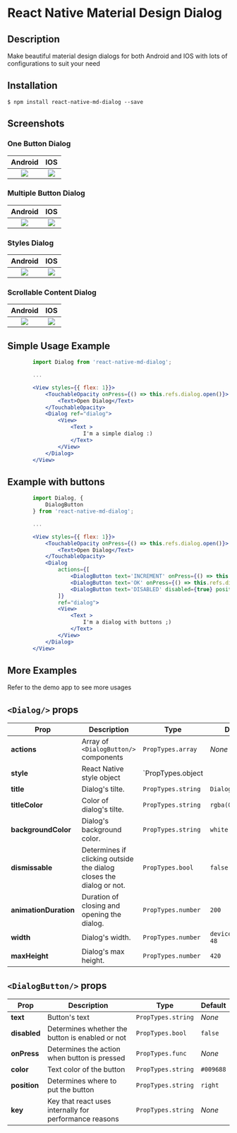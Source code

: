 # React Native Material Design Dialog

## Description
Make beautiful material design dialogs for both Android and IOS with lots of configurations to suit your need

## Installation

`$ npm install react-native-md-dialog --save`

## Screenshots

### One Button Dialog
Android             |  IOS
:------------------:|:-------------------------:
![](https://raw.githubusercontent.com/ahmedlhanafy/react-native-md-dialog/master/imgs/one_button_android.png)  |  ![](https://raw.githubusercontent.com/ahmedlhanafy/react-native-md-dialog/master/imgs/one_button_ios.png)

### Multiple Button Dialog
Android             |  IOS
:------------------:|:-------------------------:
![](https://raw.githubusercontent.com/ahmedlhanafy/react-native-md-dialog/master/imgs/multiple_buttons_android.png)  |  ![](https://raw.githubusercontent.com/ahmedlhanafy/react-native-md-dialog/master/imgs/multiple_buttons_ios.png)

### Styles Dialog
Android             |  IOS
:------------------:|:-------------------------:
![](https://raw.githubusercontent.com/ahmedlhanafy/react-native-md-dialog/master/imgs/styled_dialog_android.png)  |  ![](https://raw.githubusercontent.com/ahmedlhanafy/react-native-md-dialog/master/imgs/styled_dialog_ios.png)

### Scrollable Content Dialog
Android             |  IOS
:------------------:|:-------------------------:
![](https://raw.githubusercontent.com/ahmedlhanafy/react-native-md-dialog/master/imgs/scrollable_content_android.png)  |  ![](https://raw.githubusercontent.com/ahmedlhanafy/react-native-md-dialog/master/imgs/scrollable_content_ios.png)



## Simple Usage Example
```jsx
        import Dialog from 'react-native-md-dialog';

        ...

        <View styles={{ flex: 1}}>
            <TouchableOpacity onPress={() => this.refs.dialog.open()}>
                <Text>Open Dialog</Text>
            </TouchableOpacity>
            <Dialog ref="dialog">
                <View>
                    <Text >
                        I'm a simple dialog :)
                    </Text>
                </View>
            </Dialog>
        </View>
```

## Example with buttons
```jsx
        import Dialog, {
            DialogButton
        } from 'react-native-md-dialog';

        ...

        <View styles={{ flex: 1}}>
            <TouchableOpacity onPress={() => this.refs.dialog.open()}>
                <Text>Open Dialog</Text>
            </TouchableOpacity>
            <Dialog 
                actions={[
                    <DialogButton text='INCREMENT' onPress={() => this.setState({ numberOfClicks: this.state.numberOfClicks + 1})}/>,
                    <DialogButton text='OK' onPress={() => this.refs.dialog2.close()}/>,
                    <DialogButton text='DISABLED' disabled={true} position='left' />
                ]} 
                ref="dialog">
                <View>
                    <Text >
                        I'm a dialog with buttons ;)
                    </Text>
                </View>
            </Dialog>
        </View>
```

## More Examples
Refer to the demo app to see more usages

## `<Dialog/>` props

| Prop | Description | Type | Default |
|---|---|---|---|
|**actions**|Array of `<DialogButton/>` components |`PropTypes.array`|*None*|
|**style**|React Native style object |`PropTypes.object || PropTypes.array`|*None*|
|**title**|Dialog's tilte. |`PropTypes.string`|`Dialog`|
|**titleColor**|Color of dialog's tilte. |`PropTypes.string`|`rgba(0,0,0,0.8)`|
|**backgroundColor**|Dialog's background color. |`PropTypes.string`|`white`|
|**dismissable**|Determines if clicking outside the dialog closes the dialog or not. |`PropTypes.bool`|`false`|
|**animationDuration**|Duration of closing and opening the dialog. |`PropTypes.number`|`200`|
|**width**|Dialog's width. |`PropTypes.number`|`deviceWidth - 48`|
|**maxHeight**|Dialog's max height. |`PropTypes.number`|`420`|


## `<DialogButton/>` props

| Prop | Description | Type | Default |
|---|---|---|---|
|**text**|Button's text |`PropTypes.string`|*None*|
|**disabled**|Determines whether the button is enabled or not |`PropTypes.bool`|`false`|
|**onPress**|Determines the action when button is pressed |`PropTypes.func`|*None*|
|**color**|Text color of the button |`PropTypes.string`|`#009688`|
|**position**|Determines where to put the button |`PropTypes.string`|`right`|
|**key**|Key that react uses internally for performance reasons |`PropTypes.string`|*None*|
